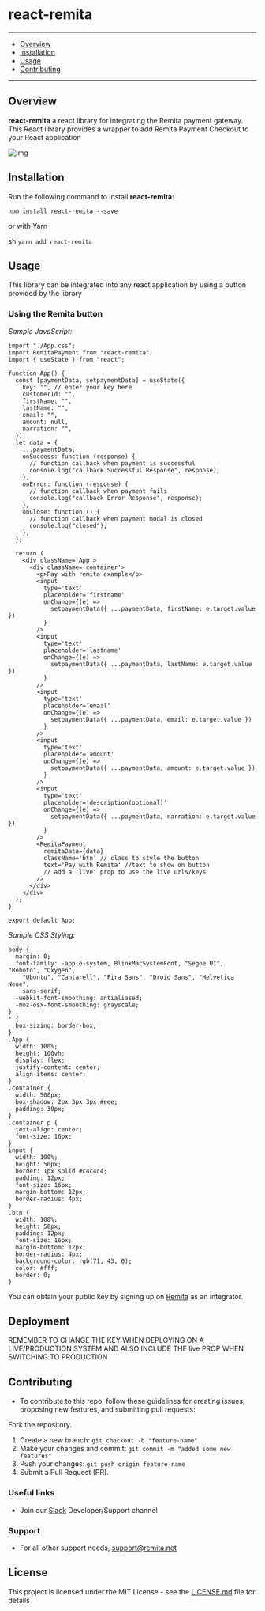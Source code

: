 # react-remita

---
- [Overview](#Overview)
- [Installation](#Installation)
- [Usage](#Usage)
- [Contributing](#Contributing)

---
## Overview
**react-remita** a react library for integrating the Remita payment gateway.
This React library provides a wrapper to add Remita Payment Checkout to your React application

![img](Remita_checkout.PNG "Sample Checkout Image")



## Installation
Run the following command to install **react-remita**:

`npm install react-remita --save`


or with Yarn

sh
`yarn add react-remita`


## Usage

This library can be integrated into any react application by using a button provided by the library

### Using the Remita button

_Sample JavaScript:_
````
import "./App.css";
import RemitaPayment from "react-remita";
import { useState } from "react";

function App() {
  const [paymentData, setpaymentData] = useState({
    key: "", // enter your key here
    customerId: "",
    firstName: "",
    lastName: "",
    email: "",
    amount: null,
    narration: "",
  });
  let data = {
    ...paymentData,
    onSuccess: function (response) {
      // function callback when payment is successful
      console.log("callback Successful Response", response);
    },
    onError: function (response) {
      // function callback when payment fails
      console.log("callback Error Response", response);
    },
    onClose: function () {
      // function callback when payment modal is closed
      console.log("closed");
    },
  };

  return (
    <div className='App'>
      <div className='container'>
        <p>Pay with remita example</p>
        <input
          type='text'
          placeholder='firstname'
          onChange={(e) =>
            setpaymentData({ ...paymentData, firstName: e.target.value })
          }
        />
        <input
          type='text'
          placeholder='lastname'
          onChange={(e) =>
            setpaymentData({ ...paymentData, lastName: e.target.value })
          }
        />
        <input
          type='text'
          placeholder='email'
          onChange={(e) =>
            setpaymentData({ ...paymentData, email: e.target.value })
          }
        />
        <input
          type='text'
          placeholder='amount'
          onChange={(e) =>
            setpaymentData({ ...paymentData, amount: e.target.value })
          }
        />
        <input
          type='text'
          placeholder='description(optional)'
          onChange={(e) =>
            setpaymentData({ ...paymentData, narration: e.target.value })
          }
        />
        <RemitaPayment
          remitaData={data}
          className='btn' // class to style the button
          text='Pay with Remita' //text to show on button
          // add a 'live' prop to use the live urls/keys
        />
      </div>
    </div>
  );
}

export default App;

````

_Sample CSS Styling:_
```
body {
  margin: 0;
  font-family: -apple-system, BlinkMacSystemFont, "Segoe UI", "Roboto", "Oxygen",
    "Ubuntu", "Cantarell", "Fira Sans", "Droid Sans", "Helvetica Neue",
    sans-serif;
  -webkit-font-smoothing: antialiased;
  -moz-osx-font-smoothing: grayscale;
}
* {
  box-sizing: border-box;
}
.App {
  width: 100%;
  height: 100vh;
  display: flex;
  justify-content: center;
  align-items: center;
}
.container {
  width: 500px;
  box-shadow: 2px 3px 3px #eee;
  padding: 30px;
}
.container p {
  text-align: center;
  font-size: 16px;
}
input {
  width: 100%;
  height: 50px;
  border: 1px solid #c4c4c4;
  padding: 12px;
  font-size: 16px;
  margin-bottom: 12px;
  border-radius: 4px;
}
.btn {
  width: 100%;
  height: 50px;
  padding: 12px;
  font-size: 16px;
  margin-bottom: 12px;
  border-radius: 4px;
  background-color: rgb(71, 43, 0);
  color: #fff;
  border: 0;
}

```
You can obtain your public key by signing up on [Remita](https://remita.net) as an integrator.

## Deployment

REMEMBER TO CHANGE THE KEY WHEN DEPLOYING ON A LIVE/PRODUCTION SYSTEM AND ALSO INCLUDE THE live PROP WHEN SWITCHING TO PRODUCTION

## Contributing
- To contribute to this repo, follow these guidelines for creating issues, proposing new features, and submitting pull requests:

Fork the repository.
1. Create a new branch: `git checkout -b "feature-name"`
2. Make your changes and commit: `git commit -m "added some new features"`
3. Push your changes: `git push origin feature-name`
4. Submit a Pull Request (PR).

### Useful links
* Join our [Slack](http://bit.ly/RemitaDevSlack) Developer/Support channel
    
### Support
- For all other support needs, support@remita.net

## License

This project is licensed under the MIT License - see the [LICENSE.md](LICENSE.md) file for details
